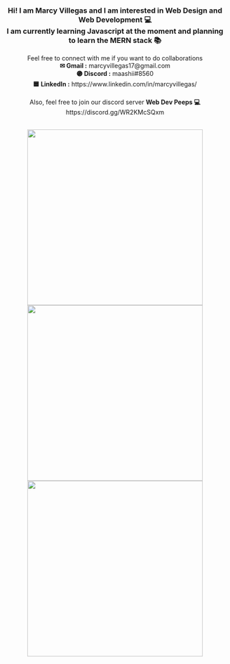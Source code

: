 <div align="center" >
<h3> Hi! I am Marcy Villegas and I am interested in Web Design and Web Development 💻 <br>
  I am currently learning Javascript at the moment and planning to learn the MERN stack 📚</h3>
  <p>Feel free to connect with me if you want to do collaborations <br>
    <b>✉ Gmail :</b> marcyvillegas17@gmail.com <br>
    <b>🟣 Discord :</b> maashii#8560 <br>
    <b>🟦 LinkedIn :</b> https://www.linkedin.com/in/marcyvillegas/ <br><br>
    Also, feel free to join our discord server <b>Web Dev Peeps 💻 </b> <br>
    https://discord.gg/WR2KMcSQxm
  </p>
</div>
  
<br>
<div align="center">
<img width="400" src="https://github-readme-stats.vercel.app/api?username=marcyvillegas&theme=shades-of-purple&show_icons=true&hide_border=true&count_private=true" style="max-width: 100%;">
<img width="400" src="https://github-readme-streak-stats.herokuapp.com/?user=marcyvillegas&theme=shades-of-purple&hide_border=true" style="max-width: 100%;">
<img width="400" src="https://github-readme-stats.vercel.app/api/top-langs/?username=marcyvillegas&theme=shades-of-purple&show_icons=true&hide_border=true&layout=compact" style="max-width: 100%;">
</div>

